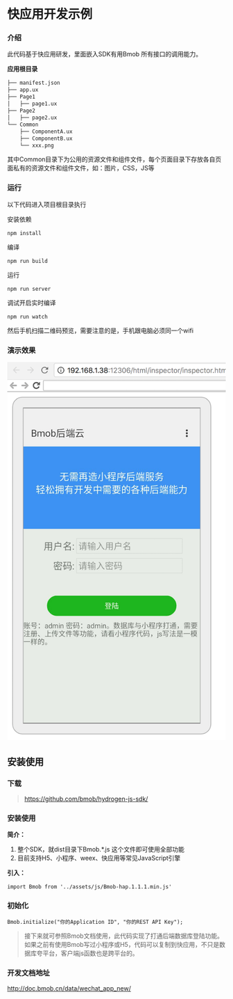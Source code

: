 # 快应用开发示例

### 介绍

此代码基于快应用研发，里面嵌入SDK有用Bmob 所有接口的调用能力。

**应用根目录**

```
├── manifest.json
├── app.ux
├── Page1
│   ├── page1.ux
├── Page2
│   ├── page2.ux
└── Common
    ├── ComponentA.ux
    ├── ComponentB.ux
    └── xxx.png
```

其中Common目录下为公用的资源文件和组件文件，每个页面目录下存放各自页面私有的资源文件和组件文件，如：图片，CSS，JS等



### 运行

以下代码进入项目根目录执行



安装依赖

```
npm install
```



编译

```
npm run build
```



运行

```
npm run server
```



调试开启实时编译

```
npm run watch
```



然后手机扫描二维码预览，需要注意的是，手机跟电脑必须同一个wifi



### 演示效果

![效果](./img/demo1.png)



## 安装使用

### 下载

> https://github.com/bmob/hydrogen-js-sdk/

### 安装使用

 **简介：**

1. 整个SDK，就dist目录下Bmob.*.js 这个文件即可使用全部功能
2. 目前支持H5、小程序、weex、快应用等常见JavaScript引擎



**引入：**

```
import Bmob from '../assets/js/Bmob-hap.1.1.1.min.js'
```



### **初始化**

```
Bmob.initialize("你的Application ID", "你的REST API Key");
```

> 接下来就可参照Bmob文档使用，此代码实现了打通后端数据库登陆功能。如果之前有使用Bmob写过小程序或H5，代码可以复制到快应用，不只是数据库夸平台，客户端js函数也是跨平台的。



### 开发文档地址

http://doc.bmob.cn/data/wechat_app_new/

